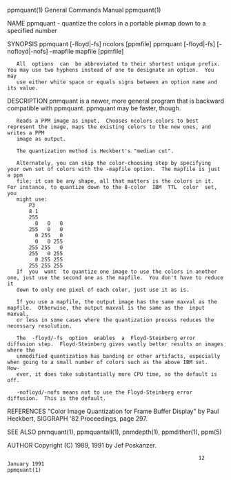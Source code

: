 ppmquant(1)                                                   General Commands Manual                                                  ppmquant(1)

NAME
       ppmquant - quantize the colors in a portable pixmap down to a specified number

SYNOPSIS
       ppmquant [-floyd|-fs] ncolors [ppmfile]
       ppmquant [-floyd|-fs] [-nofloyd|-nofs] -mapfile mapfile [ppmfile]

       All  options  can  be abbreviated to their shortest unique prefix.  You may use two hyphens instead of one to designate an option.  You may
       use either white space or equals signs between an option name and its value.

DESCRIPTION
       pnmquant is a newer, more general program that is backward compatible with ppmquant.  ppmquant may be faster, though.

       Reads a PPM image as input.  Chooses ncolors colors to best represent the image, maps the existing colors to the new ones, and writes a PPM
       image as output.

       The quantization method is Heckbert's "median cut".

       Alternately, you can skip the color-choosing step by specifying your own set of colors with the -mapfile option.  The mapfile is just a ppm
       file; it can be any shape, all that matters is the colors in it.  For instance, to quantize down to the 8-color  IBM  TTL  color  set,  you
       might use:
           P3
           8 1
           255
             0   0   0
           255   0   0
             0 255   0
             0   0 255
           255 255   0
           255   0 255
             0 255 255
           255 255 255
       If  you  want  to quantize one image to use the colors in another one, just use the second one as the mapfile.  You don't have to reduce it
       down to only one pixel of each color, just use it as is.

       If you use a mapfile, the output image has the same maxval as the mapfile.  Otherwise, the output maxval is the same as the  input  maxval,
       or less in some cases where the quantization process reduces the necessary resolution.

       The  -floyd/-fs  option  enables  a  Floyd-Steinberg error diffusion step.  Floyd-Steinberg gives vastly better results on images where the
       unmodified quantization has banding or other artifacts, especially when going to a small number of colors such as the above IBM set.   How‐
       ever, it does take substantially more CPU time, so the default is off.

       -nofloyd/-nofs means not to use the Floyd-Steinberg error diffusion.  This is the default.

REFERENCES
       "Color Image Quantization for Frame Buffer Display" by Paul Heckbert, SIGGRAPH '82 Proceedings, page 297.

SEE ALSO
       pnmquant(1), ppmquantall(1), pnmdepth(1), ppmdither(1), ppm(5)

AUTHOR
       Copyright (C) 1989, 1991 by Jef Poskanzer.

                                                                  12 January 1991                                                      ppmquant(1)
